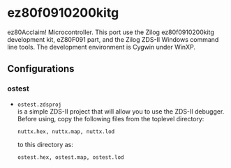 # ez80f0910200kitg

ez80Acclaim\! Microcontroller. This port use the Zilog ez80f0910200kitg
development kit, eZ80F091 part, and the Zilog ZDS-II Windows command
line tools. The development environment is Cygwin under WinXP.

## Configurations

### ostest

  - `ostest.zdsproj`  
    is a simple ZDS-II project that will allow you to use the ZDS-II
    debugger. Before using, copy the following files from the toplevel
    directory:
    
        nuttx.hex, nuttx.map, nuttx.lod
    
    to this directory as:
    
        ostest.hex, ostest.map, ostest.lod
